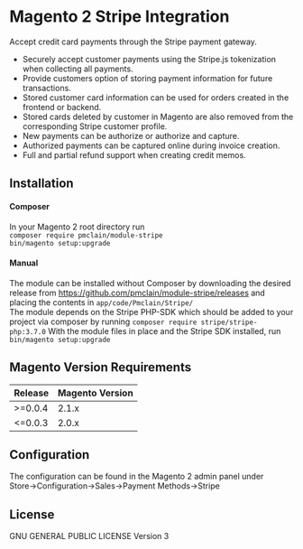 # Magento 2 Stripe Integration
Accept credit card payments through the Stripe payment gateway.

* Securely accept customer payments using the Stripe.js tokenization when
collecting all payments.
* Provide customers option of storing payment information for future 
transactions.
* Stored customer card information can be used for orders created in the
frontend or backend.
* Stored cards deleted by customer in Magento are also removed from the
corresponding Stripe customer profile.
* New payments can be authorize or authorize and capture.
* Authorized payments can be captured online during invoice creation.
* Full and partial refund support when creating credit memos.

## Installation
#### Composer
In your Magento 2 root directory run  
`composer require pmclain/module-stripe`  
`bin/magento setup:upgrade`  

#### Manual
The module can be installed without Composer by downloading the desired
release from https://github.com/pmclain/module-stripe/releases and placing
the contents in `app/code/Pmclain/Stripe/`  
The module depends on the Stripe PHP-SDK which should be added to your
project via composer by running `composer require stripe/stripe-php:3.7.0`
With the module files in place and the Stripe SDK installed,
run `bin/magento setup:upgrade`

## Magento Version Requirements
|Release|Magento Version|
|---|---|
|>=0.0.4|2.1.x|
|<=0.0.3|2.0.x|

## Configuration
The configuration can be found in the Magento 2 admin panel under  
Store->Configuration->Sales->Payment Methods->Stripe

## License
GNU GENERAL PUBLIC LICENSE Version 3
